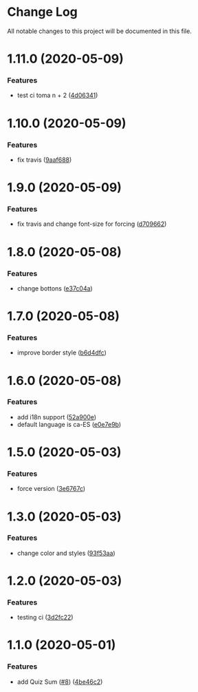 # Change Log

All notable changes to this project will be documented in this file.

# 1.11.0 (2020-05-09)


### Features

* test ci toma n + 2 ([4d06341](https://github.com/oscar-raig/kikilo-uilib-components/commit/4d0634136db1defef029f50e4846e818f2720780))



# 1.10.0 (2020-05-09)


### Features

* fix travis ([9aaf688](https://github.com/oscar-raig/kikilo-uilib-components/commit/9aaf68849ac9b965cf161667235150843df8011b))



# 1.9.0 (2020-05-09)


### Features

* fix travis and change font-size for forcing ([d709662](https://github.com/oscar-raig/kikilo-uilib-components/commit/d70966219d7b6f66ee72edbe0e3fae0e593ae420))



# 1.8.0 (2020-05-08)


### Features

* change bottons ([e37c04a](https://github.com/oscar-raig/kikilo-uilib-components/commit/e37c04a58ecd3d0bafbf526df64c0dce418a5210))



# 1.7.0 (2020-05-08)


### Features

* improve border style ([b6d4dfc](https://github.com/oscar-raig/kikilo-uilib-components/commit/b6d4dfceaf70360509a35789469e66bbdb90ce2c))



# 1.6.0 (2020-05-08)


### Features

* add i18n support ([52a900e](https://github.com/oscar-raig/kikilo-uilib-components/commit/52a900e0f913550222c65db70aeded15999f5af7))
* default language is ca-ES ([e0e7e9b](https://github.com/oscar-raig/kikilo-uilib-components/commit/e0e7e9bc4054a78ecb2da9da24da3048eab0d36c))



# 1.5.0 (2020-05-03)


### Features

* force version ([3e6767c](https://github.com/oscar-raig/kikilo-uilib-components/commit/3e6767cff2627a78a85aa0e839309f3c5c53f5ab))



# 1.3.0 (2020-05-03)


### Features

* change color and styles ([93f53aa](https://github.com/oscar-raig/kikilo-uilib-components/commit/93f53aa90f3e3b6532df4a6b97d2ee5b4ed549a9))



# 1.2.0 (2020-05-03)


### Features

* testing ci ([3d2fc22](https://github.com/oscar-raig/kikilo-uilib-components/commit/3d2fc22e608a0465b09edf0b75f307afad10600e))



# 1.1.0 (2020-05-01)


### Features

* add Quiz Sum ([#8](https://github.com/oscar-raig/kikilo-uilib-components/issues/8)) ([4be46c2](https://github.com/oscar-raig/kikilo-uilib-components/commit/4be46c2199e9743cfecf530b9524b35bb7710c6e))



